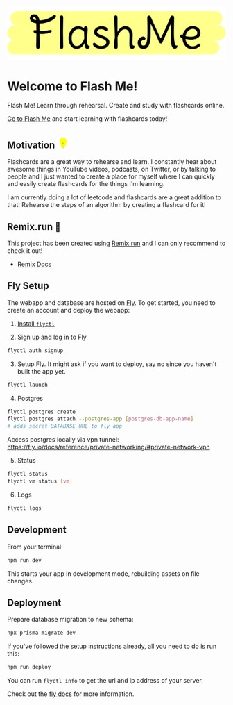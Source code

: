 ![Flash Me](./public/logo.png)

# Welcome to Flash Me!

Flash Me! Learn through rehearsal. Create and study with flashcards online.

[Go to Flash Me](https://flash-me.fly.dev/) and start learning with flashcards today!

## Motivation <img src="./public/light-bulb.png" alt="light bulb" style="width: 30px; height: 30px;">

Flashcards are a great way to rehearse and learn. I constantly hear about awesome things in YouTube videos, podcasts, on Twitter, or by talking to people and I just wanted to create a place for myself where I can quickly and easily create flashcards for the things I'm learning.

I am currently doing a lot of leetcode and flashcards are a great addition to that! Rehearse the steps of an algorithm by creating a flashcard for it!

## Remix.run 💜

This project has been created using [Remix.run](https://remix.run/) and I can only recommend to check it out!

- [Remix Docs](https://remix.run/docs)

## Fly Setup

The webapp and database are hosted on [Fly](https://fly.io/). To get started, you need to create an account and deploy the webapp:

1. [Install `flyctl`](https://fly.io/docs/getting-started/installing-flyctl/)

2. Sign up and log in to Fly

```sh
flyctl auth signup
```

3. Setup Fly. It might ask if you want to deploy, say no since you haven't built the app yet.

```sh
flyctl launch
```

4. Postgres

```sh
flyctl postgres create
flyctl postgres attach --postgres-app [postgres-db-app-name]
# adds secret DATABASE_URL to fly app
```

Access postgres locally via vpn tunnel: https://fly.io/docs/reference/private-networking/#private-network-vpn

5. Status

```sh
flyctl status
flyctl vm status [vm]
```

6. Logs

```sh
flyctl logs
```

## Development

From your terminal:

```sh
npm run dev
```

This starts your app in development mode, rebuilding assets on file changes.

## Deployment

Prepare database migration to new schema:

```sh
npx prisma migrate dev
```

If you've followed the setup instructions already, all you need to do is run this:

```sh
npm run deploy
```

You can run `flyctl info` to get the url and ip address of your server.

Check out the [fly docs](https://fly.io/docs/getting-started/node/) for more information.

